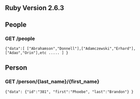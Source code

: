 ## Ruby Version 2.6.3

## People
### GET /people
`
{"data":[
    ["Abrahamson","Donnell"],["Adamczewski","Erhard"],["Adao","Orin"],etc .....
    ]
 }
`
 
## Person

### GET /person/{last_name}/{first_name}
`
{"data":
  {"id":"381",
  "first":"Phoebe",
  "last":"Brandon"}
}
`
